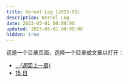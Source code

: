 ```yaml
---
title: Kernel Log [2023-05]
description: Kernel Log
date: 2023-05-01 00:00:00
updated: 2023-05-01 00:00:00
hidden: true
---
```


这是一个目录页面，选择一个目录或文章以打开：  

- [.. (返回上一层)](..)
- [15 日](15/)
